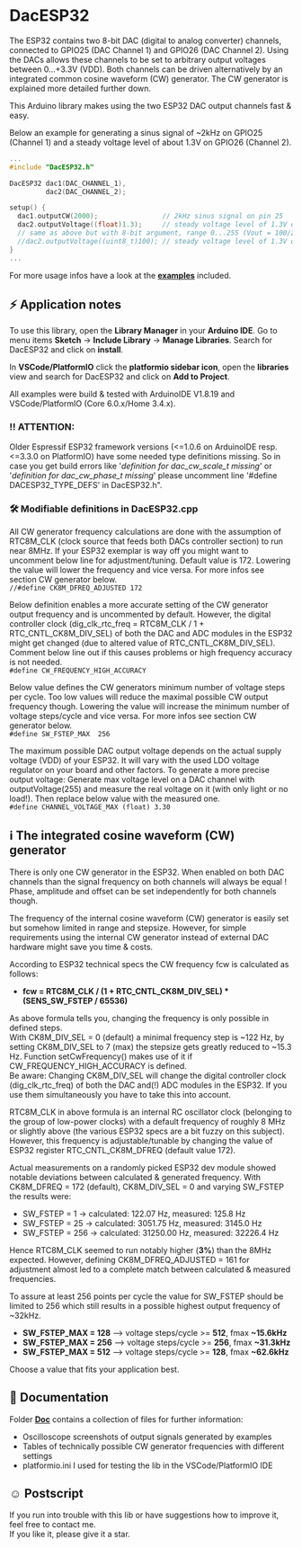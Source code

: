 # DacESP32

The ESP32 contains two 8-bit DAC (digital to analog converter) channels, connected to GPIO25 (DAC Channel 1) and GPIO26 (DAC Channel 2). Using the DACs allows these channels to be set to arbitrary output voltages between 0...+3.3V (VDD). Both channels can be driven alternatively by an integrated common cosine waveform (CW) generator. The CW generator is explained more detailed further down.

This Arduino library makes using the two ESP32 DAC output channels fast & easy.

Below an example for generating a sinus signal of ~2kHz on GPIO25 (Channel 1) and a steady voltage level of about 1.3V on GPIO26 (Channel 2).  

```c
...
#include "DacESP32.h"

DacESP32 dac1(DAC_CHANNEL_1),
         dac2(DAC_CHANNEL_2);

setup() {
  dac1.outputCW(2000);                // 2kHz sinus signal on pin 25
  dac2.outputVoltage((float)1.3);     // steady voltage level of 1.3V on pin 26
  // same as above but with 8-bit argument, range 0...255 (Vout = 100/255 * 3.3V)
  //dac2.outputVoltage((uint8_t)100); // steady voltage level of 1.3V on pin 26
}
...
```
For more usage infos have a look at the [**examples**](https://github.com/yellobyte/DacESP32/tree/main/examples) included.

## :zap: Application notes

To use this library, open the **Library Manager** in your **Arduino IDE**. Go to menu items **Sketch** -> **Include Library** -> **Manage Libraries**. Search for DacESP32 and click on **install**.  

In **VSCode/PlatformIO** click the **platformio sidebar icon**, open the **libraries** view and search for DacESP32 and click on **Add to Project**.

All examples were build & tested with ArduinoIDE V1.8.19 and VSCode/PlatformIO (Core 6.0.x/Home 3.4.x).  

### :bangbang: **ATTENTION:**  
Older Espressif ESP32 framework versions (<=1.0.6 on ArduinoIDE resp. <=3.3.0 on PlatformIO) have some needed type definitions missing. So in case you get build errors like '_definition for dac_cw_scale_t missing_' or '_definition for dac_cw_phase_t missing_' please uncomment line '#define DACESP32_TYPE_DEFS' in DacESP32.h".

### :hammer_and_wrench: Modifiable definitions in DacESP32.cpp

All CW generator frequency calculations are done with the assumption of RTC8M_CLK (clock source that feeds both DACs controller section) to run near 8MHz. If your ESP32 exemplar is way off you might want to uncomment below line for adjustment/tuning. Default value is 172. Lowering the value will lower the frequency and vice versa. For more infos see section CW generator below.  
`//#define CK8M_DFREQ_ADJUSTED 172`
   
Below definition enables a more accurate setting of the CW generator output frequency and is uncommented by default. However, the digital controller clock (dig_clk_rtc_freq = RTC8M_CLK / 1 + RTC_CNTL_CK8M_DIV_SEL) of both the DAC and ADC modules in the ESP32 might get changed (due to altered value of RTC_CNTL_CK8M_DIV_SEL). Comment below line out if this causes problems or high frequency accuracy is not needed.  
`#define CW_FREQUENCY_HIGH_ACCURACY`  

Below value defines the CW generators minimum number of voltage steps per cycle. Too low values will reduce the maximal possible CW output frequency though. Lowering the value will increase the minimum number of voltage steps/cycle and vice versa. For more infos see section CW generator below.  
`#define SW_FSTEP_MAX  256`

The maximum possible DAC output voltage depends on the actual supply voltage (VDD) of your ESP32. It will vary with the used LDO voltage regulator on your board and other factors. To generate a more precise output voltage: Generate max voltage level on a DAC channel with outputVoltage(255) and measure the real voltage on it (with only light or no load!). Then replace below value with the measured one.  
`#define CHANNEL_VOLTAGE_MAX (float) 3.30`  

## :information_source: The integrated cosine waveform (CW) generator 

There is only one CW generator in the ESP32. When enabled on both DAC channels than the signal frequency on both channels will always be equal ! Phase, amplitude and offset can be set independently for both channels though.

The frequency of the internal cosine waveform (CW) generator is easily set but somehow limited in range and stepsize. However, for simple requirements using the internal CW generator instead of external DAC hardware might save you time & costs.

According to ESP32 technical specs the CW frequency fcw is calculated as follows:  
  - **fcw = RTC8M_CLK / (1 + RTC_CNTL_CK8M_DIV_SEL) * (SENS_SW_FSTEP / 65536)**  

As above formula tells you, changing the frequency is only possible in defined steps.  
With CK8M_DIV_SEL = 0 (default) a minimal frequency step is ~122 Hz, by setting CK8M_DIV_SEL to 7 (max) the stepsize gets greatly reduced to ~15.3 Hz. Function setCwFrequency() makes use of it if CW_FREQUENCY_HIGH_ACCURACY is defined.  
Be aware: Changing CK8M_DIV_SEL will change the digital controller clock (dig_clk_rtc_freq) of both the DAC and(!) ADC modules in the ESP32. If you use them simultaneously you have to take this into account.

RTC8M_CLK in above formula is an internal RC oscillator clock (belonging to the group of low-power clocks) with a default frequency of roughly 8 MHz or slightly above (the various ESP32 specs are a bit fuzzy on this subject). However, this frequency is adjustable/tunable by changing the value of ESP32 register RTC_CNTL_CK8M_DFREQ (default value 172).  

Actual measurements on a randomly picked ESP32 dev module showed notable deviations between calculated & generated frequency. With CK8M_DFREQ = 172 (default), CK8M_DIV_SEL = 0 and varying SW_FSTEP the results were:
  - SW_FSTEP = 1   -> calculated:   122.07 Hz, measured:   125.8 Hz
  - SW_FSTEP = 25  -> calculated:  3051.75 Hz, measured:  3145.0 Hz
  - SW_FSTEP = 256 -> calculated: 31250.00 Hz, measured: 32226.4 Hz  

Hence RTC8M_CLK seemed to run notably higher (**3%**) than the 8MHz expected. However, defining CK8M_DFREQ_ADJUSTED = 161 for adjustment almost led to a complete match between calculated & measured frequencies.

To assure at least 256 points per cycle the value for SW_FSTEP should be limited to 256 which still results in a possible highest output frequency of ~32kHz.  
  - **SW_FSTEP_MAX = 128**  -->  voltage steps/cycle >= **512**, fmax **~15.6kHz**  
  - **SW_FSTEP_MAX = 256**  -->  voltage steps/cycle >= **256**, fmax **~31.3kHz**   
  - **SW_FSTEP_MAX = 512**  -->  voltage steps/cycle >= **128**, fmax **~62.6kHz**  

Choose a value that fits your application best.  
	
## :file_folder: Documentation

Folder [**Doc**](https://github.com/yellobyte/DacESP32/tree/main/doc) contains a collection of files for further information:
  - Oscilloscope screenshots of output signals generated by examples
  - Tables of technically possible CW generator frequencies with different settings
  - platformio.ini I used for testing the lib in the VSCode/PlatformIO IDE

## :relaxed: Postscript

If you run into trouble with this lib or have suggestions how to improve it, feel free to contact me.  
If you like it, please give it a star.
